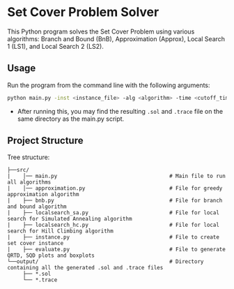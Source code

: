 # Set Cover Problem Solver

This Python program solves the Set Cover Problem using various algorithms: Branch and Bound (BnB), Approximation (Approx), Local Search 1 (LS1), and Local Search 2 (LS2).

## Usage
Run the program from the command line with the following arguments:

```bash
python main.py -inst <instance_file> -alg <algorithm> -time <cutoff_time> -seed <random_seed>
```
* After running this, you may find the resulting `.sol` and `.trace` file on the same directory as the main.py script.


## Project Structure


Tree structure:
```
├──src/
|    │── main.py                                    # Main file to run all algorithms
|    │── approximation.py                           # File for greedy approximation algorithm
|    ├── bnb.py                                     # File for branch and bound algorithm 
|    ├── localsearch_sa.py                          # File for local search for Simulated Annealing algorithm
|    ├── localsearch_hc.py                          # File for local search for Hill Climbing algorithm
|    ├── instance.py                                # File to create set cover instance
|    ├── evaluate.py                                # File to generate QRTD, SQD plots and boxplots
└──output/                                          # Directory containing all the generated .sol and .trace files
     ├── *.sol
     └── *.trace

